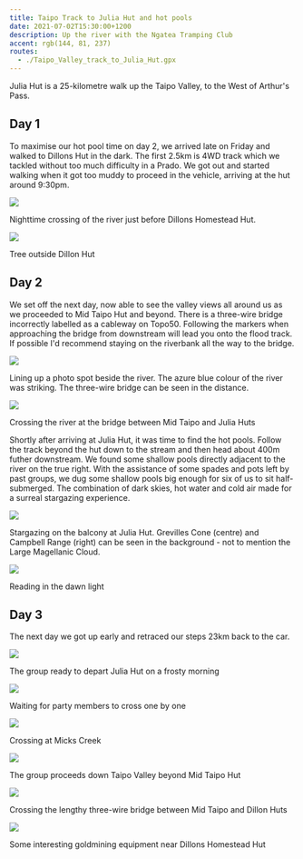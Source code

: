 ```yaml
---
title: Taipo Track to Julia Hut and hot pools
date: 2021-07-02T15:30:00+1200
description: Up the river with the Ngatea Tramping Club
accent: rgb(144, 81, 237)
routes:
  - ./Taipo_Valley_track_to_Julia_Hut.gpx
---
```


Julia Hut is a 25-kilometre walk up the Taipo Valley, to the West of Arthur's Pass. 

## Day 1

To maximise our hot pool time on day 2, we arrived late on Friday and walked to Dillons Hut in the dark. The first 2.5km is 4WD track which we tackled without too much difficulty in a Prado. We got out and started walking when it got too muddy to proceed in the vehicle, arriving at the hut around 9:30pm.

![][river-crossing]

<figcaption>Nighttime crossing of the river just before Dillons Homestead Hut.</figcaption>

![][tree-astro]

<figcaption>Tree outside Dillon Hut</figcaption>

## Day 2

We set off the next day, now able to see the valley views all around us as we proceeded to Mid Taipo Hut and beyond. There is a three-wire bridge incorrectly labelled as a cableway on Topo50. Following the markers when approaching the bridge from downstream will lead you onto the flood track. If possible I'd recommend staying on the riverbank all the way to the bridge.

![][valley-photo]

<figcaption>Lining up a photo spot beside the river. The azure blue colour of the river was striking. The three-wire bridge can be seen in the distance.</figcaption>

![][xander-crossing]

<figcaption>Crossing the river at the bridge between Mid Taipo and Julia Huts</figcaption>

Shortly after arriving at Julia Hut, it was time to find the hot pools. Follow the track beyond the hut down to the stream and then head about 400m futher downstream. We found some shallow pools directly adjacent to the river on the true right. With the assistance of some spades and pots left by past groups, we dug some shallow pools big enough for six of us to sit half-submerged. The combination of dark skies, hot water and cold air made for a surreal stargazing experience.

![][hut-astro]

<figcaption>Stargazing on the balcony at Julia Hut. Grevilles Cone (centre) and Campbell Range (right) can be seen in the background - not to mention the Large Magellanic Cloud.</figcaption>

![][dawn-reading]

<figcaption>Reading in the dawn light</figcaption>

## Day 3

The next day we got up early and retraced our steps 23km back to the car.

![][group]

<figcaption>The group ready to depart Julia Hut on a frosty morning</figcaption>

![][gameboy]

<figcaption>Waiting for party members to cross one by one</figcaption>

![][big-river]

<figcaption>Crossing at Micks Creek</figcaption>

![][down-valley]

<figcaption>The group proceeds down Taipo Valley beyond Mid Taipo Hut</figcaption>

![][patrick-crossing]

<figcaption>Crossing the lengthy three-wire bridge between Mid Taipo and Dillon Huts</figcaption>

![][gold]

<figcaption>Some interesting goldmining equipment near Dillons Homestead Hut</figcaption>

[river-crossing]: ./DSC08215.jpg
[tree-astro]: ./DSC08225.jpg
[valley-photo]: ./DSC08233.jpg
[xander-crossing]: ./DSC08254.jpg
[hut-astro]: ./DSC08271.jpg
[gold]: ./DSC08329.jpg
[patrick-crossing]: ./DSC08321.jpg
[down-valley]: ./DSC08312.jpg
[big-river]: ./DSC08292.jpg
[gameboy]: ./DSC08290.jpg
[group]: ./DSC08277.jpg
[dawn-reading]: ./DSC08273.jpg
